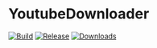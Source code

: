 # YoutubeDownloader

[![Build](https://github.com/derech1e/YoutubeDownloader/workflows/CI/badge.svg?branch=master)](https://github.com/Tyrrrz/YoutubeDownloader/actions)
[![Release](https://img.shields.io/github/release/derech1e/YoutubeDownloader.svg)](https://github.com/Tyrrrz/YoutubeDownloader/releases)
[![Downloads](https://img.shields.io/github/downloads/derech1e/YoutubeDownloader/total.svg)](https://github.com/Tyrrrz/YoutubeDownloader/releases)
